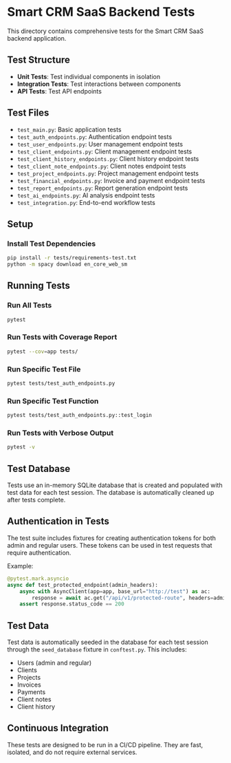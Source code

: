 # Smart CRM SaaS Backend Tests

This directory contains comprehensive tests for the Smart CRM SaaS backend application.

## Test Structure

- **Unit Tests**: Test individual components in isolation
- **Integration Tests**: Test interactions between components
- **API Tests**: Test API endpoints

## Test Files

- `test_main.py`: Basic application tests
- `test_auth_endpoints.py`: Authentication endpoint tests
- `test_user_endpoints.py`: User management endpoint tests
- `test_client_endpoints.py`: Client management endpoint tests
- `test_client_history_endpoints.py`: Client history endpoint tests
- `test_client_note_endpoints.py`: Client notes endpoint tests
- `test_project_endpoints.py`: Project management endpoint tests
- `test_financial_endpoints.py`: Invoice and payment endpoint tests
- `test_report_endpoints.py`: Report generation endpoint tests
- `test_ai_endpoints.py`: AI analysis endpoint tests
- `test_integration.py`: End-to-end workflow tests

## Setup

### Install Test Dependencies

```bash
pip install -r tests/requirements-test.txt
python -m spacy download en_core_web_sm
```

## Running Tests

### Run All Tests

```bash
pytest
```

### Run Tests with Coverage Report

```bash
pytest --cov=app tests/
```

### Run Specific Test File

```bash
pytest tests/test_auth_endpoints.py
```

### Run Specific Test Function

```bash
pytest tests/test_auth_endpoints.py::test_login
```

### Run Tests with Verbose Output

```bash
pytest -v
```

## Test Database

Tests use an in-memory SQLite database that is created and populated with test data for each test session. The database is automatically cleaned up after tests complete.

## Authentication in Tests

The test suite includes fixtures for creating authentication tokens for both admin and regular users. These tokens can be used in test requests that require authentication.

Example:

```python
@pytest.mark.asyncio
async def test_protected_endpoint(admin_headers):
    async with AsyncClient(app=app, base_url="http://test") as ac:
        response = await ac.get("/api/v1/protected-route", headers=admin_headers)
    assert response.status_code == 200
```

## Test Data

Test data is automatically seeded in the database for each test session through the `seed_database` fixture in `conftest.py`. This includes:

- Users (admin and regular)
- Clients
- Projects
- Invoices
- Payments
- Client notes
- Client history

## Continuous Integration

These tests are designed to be run in a CI/CD pipeline. They are fast, isolated, and do not require external services.